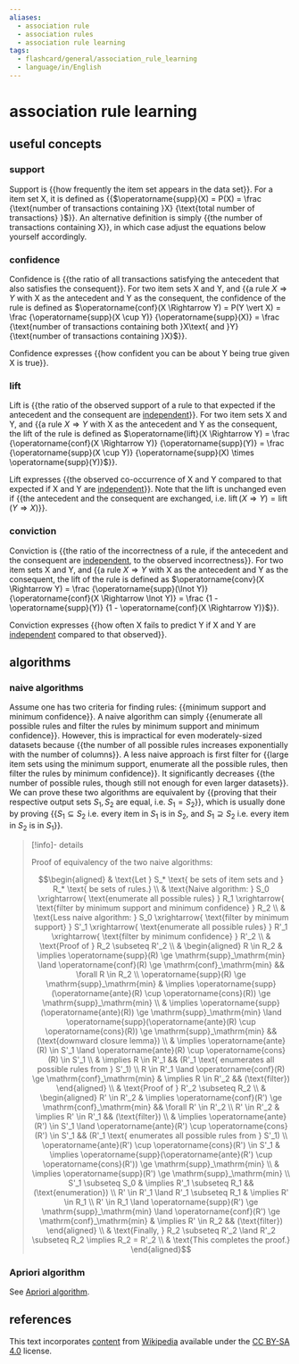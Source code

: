 ```yaml
---
aliases:
  - association rule
  - association rules
  - association rule learning
tags:
  - flashcard/general/association_rule_learning
  - language/in/English
---
```


# association rule learning

## useful concepts

### support

Support is {{how frequently the item set appears in the data set}}. For a item set X, it is defined as {{$\operatorname{supp}(X) = P(X) = \frac {\text{number of transactions containing }X} {\text{total number of transactions} }$}}. An alternative definition is simply {{the number of transactions containing X}}, in which case adjust the equations below yourself accordingly. <!--SR:!2024-04-28,61,310!2024-04-25,59,310!2024-04-14,50,310-->

### confidence

Confidence is {{the ratio of all transactions satisfying the antecedent that also satisfies the consequent}}. For two item sets X and Y, and {{a rule $X \Rightarrow Y$ with X as the antecedent and Y as the consequent, the confidence of the rule is defined as $\operatorname{conf}(X \Rightarrow Y) = P(Y \vert X) = \frac {\operatorname{supp}(X \cup Y)} {\operatorname{supp}(X)} = \frac {\text{number of transactions containing both }X\text{ and }Y} {\text{number of transactions containing }X}$}}. <!--SR:!2024-04-18,53,310!2024-05-30,80,310-->

Confidence expresses {{how confident you can be about Y being true given X is true}}. <!--SR:!2024-04-24,58,310-->

### lift

Lift is {{the ratio of the observed support of a rule to that expected if the antecedent and the consequent are [independent](independence%20(probability%20theory).md)}}. For two item sets X and Y, and {{a rule $X \Rightarrow Y$ with X as the antecedent and Y as the consequent, the lift of the rule is defined as $\operatorname{lift}(X \Rightarrow Y) = \frac {\operatorname{conf}(X \Rightarrow Y)} {\operatorname{supp}(Y)} = \frac {\operatorname{supp}(X \cup Y)} {\operatorname{supp}(X) \times \operatorname{supp}(Y)}$}}. <!--SR:!2024-04-24,58,310!2024-04-19,54,310-->

Lift expresses {{the observed co-occurrence of X and Y compared to that expected if X and Y are [independent](independence%20(probability%20theory).md)}}. Note that the lift is unchanged even if {{the antecedent and the consequent are exchanged, i.e. $\operatorname{lift}(X \Rightarrow Y) = \operatorname{lift}(Y \Rightarrow X)$}}. <!--SR:!2024-05-02,65,310!2024-04-25,59,310-->

### conviction

Conviction is {{the ratio of the incorrectness of a rule, if the antecedent and the consequent are [independent](independence%20(probability%20theory).md), to the observed incorrectness}}. For two item sets X and Y, and {{a rule $X \Rightarrow Y$ with X as the antecedent and Y as the consequent, the lift of the rule is defined as $\operatorname{conv}(X \Rightarrow Y) = \frac {\operatorname{supp}(\lnot Y)} {\operatorname{conf}(X \Rightarrow \lnot Y)} = \frac {1 - \operatorname{supp}(Y)} {1 - \operatorname{conf}(X \Rightarrow Y)}$}}. <!--SR:!2024-04-15,47,290!2024-03-15,24,270-->

Conviction expresses {{how often X fails to predict Y if X and Y are [independent](independence%20(probability%20theory).md) compared to that observed}}. <!--SR:!2024-05-01,64,310-->

## algorithms

### naive algorithms

Assume one has two criteria for finding rules: {{minimum support and minimum confidence}}. A naive algorithm can simply {{enumerate all possible rules and filter the rules by minimum support and minimum confidence}}. However, this is impractical for even moderately-sized datasets because {{the number of all possible rules increases exponentially with the number of columns}}. A less naive approach is first filter for {{large item sets using the minimum support, enumerate all the possible rules, then filter the rules by minimum confidence}}. It significantly decreases {{the number of possible rules, though still not enough for even larger datasets}}. We can prove these two algorithms are equivalent by {{proving that their respective output sets $S_1, S_2$ are equal, i.e. $S_1 = S_2$}}, which is usually done by proving {{$S_1 \subseteq S_2$ i.e. every item in $S_1$ is in $S_2$, and $S_1 \supseteq S_2$ i.e. every item in $S_2$ is in $S_1$}}. <!--SR:!2024-04-15,51,310!2024-04-25,59,310!2024-04-15,51,310!2024-03-31,39,290!2024-03-18,26,270!2024-05-03,66,310!2024-05-11,73,310-->

> [!info]- details
>
> Proof of equivalency of the two naive algorithms:
>
> $$\begin{aligned}
> & \text{Let } S_* \text{ be sets of item sets and } R_* \text{ be sets of rules.} \\
> & \text{Naive algorithm: } S_0 \xrightarrow{ \text{enumerate all possible rules} } R_1 \xrightarrow{ \text{filter by minimum support and minimum confidence} } R_2 \\
> & \text{Less naive algorithm: } S_0 \xrightarrow{ \text{filter by minimum support} } S'_1 \xrightarrow{ \text{enumerate all possible rules} } R'_1 \xrightarrow{ \text{filter by minimum confidence} } R'_2 \\
> & \text{Proof of } R_2 \subseteq R'_2 \\
> & \begin{aligned} R \in R_2 & \implies \operatorname{supp}(R) \ge \mathrm{supp}_\mathrm{min} \land \operatorname{conf}(R) \ge \mathrm{conf}_\mathrm{min} && \forall R \in R_2 \\
> \operatorname{supp}(R) \ge \mathrm{supp}_\mathrm{min} & \implies \operatorname{supp}(\operatorname{ante}(R) \cup \operatorname{cons}(R)) \ge \mathrm{supp}_\mathrm{min} \\
> & \implies \operatorname{supp}(\operatorname{ante}(R)) \ge \mathrm{supp}_\mathrm{min} \land \operatorname{supp}(\operatorname{ante}(R) \cup \operatorname{cons}(R)) \ge \mathrm{supp}_\mathrm{min} && (\text{downward closure lemma}) \\
> & \implies \operatorname{ante}(R) \in S'_1 \land \operatorname{ante}(R) \cup \operatorname{cons}(R) \in S'_1 \\
> & \implies R \in R'_1 && (R'_1 \text{ enumerates all possible rules from } S'_1) \\
> R \in R'_1 \land \operatorname{conf}(R) \ge \mathrm{conf}_\mathrm{min} & \implies R \in R'_2 && (\text{filter}) \end{aligned} \\
> & \text{Proof of } R'_2 \subseteq R_2 \\
> & \begin{aligned} R' \in R'_2 & \implies \operatorname{conf}(R') \ge \mathrm{conf}_\mathrm{min} && \forall R' \in R'_2 \\
> R' \in R'_2 & \implies R' \in R'_1 && (\text{filter}) \\
> & \implies \operatorname{ante}(R') \in S'_1 \land \operatorname{ante}(R') \cup \operatorname{cons}(R') \in S'_1 && (R'_1 \text{ enumerates all possible rules from } S'_1) \\
> \operatorname{ante}(R') \cup \operatorname{cons}(R') \in S'_1 & \implies \operatorname{supp}(\operatorname{ante}(R') \cup \operatorname{cons}(R')) \ge \mathrm{supp}_\mathrm{min} \\
> & \implies \operatorname{supp}(R') \ge \mathrm{supp}_\mathrm{min} \\
> S'_1 \subseteq S_0 & \implies R'_1 \subseteq R_1 && (\text{enumeration}) \\
> R' \in R'_1 \land R'_1 \subseteq R_1 & \implies R' \in R_1 \\
> R' \in R_1 \land \operatorname{supp}(R') \ge \mathrm{supp}_\mathrm{min} \land \operatorname{conf}(R') \ge \mathrm{conf}_\mathrm{min} & \implies R' \in R_2 && (\text{filter}) \end{aligned} \\
> & \text{Finally, } R_2 \subseteq R'_2 \land R'_2 \subseteq R_2 \implies R_2 = R'_2 \\
> & \text{This completes the proof.}
> \end{aligned}$$

### Apriori algorithm

See [Apriori algorithm](Apriori%20algorithm.md).

## references

This text incorporates [content](https://en.wikipedia.org/wiki/association_rule_learning) from [Wikipedia](Wikipedia.md) available under the [CC BY-SA 4.0](https://creativecommons.org/licenses/by-sa/4.0/) license.
